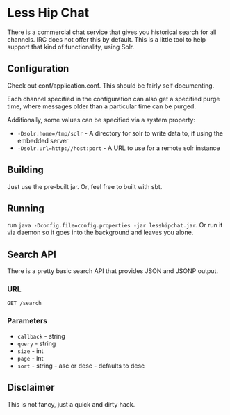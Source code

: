 # Less Hip Chat

There is a commercial chat service that gives you historical search for all
channels. IRC does not offer this by default. This is a little tool to help
support that kind of functionality, using Solr.

## Configuration

Check out conf/application.conf. This should be fairly self documenting.

Each channel specified in the configuration can also get a specified purge time,
where messages older than a particular time can be purged.

Additionally, some values can be specified via a system property:

  * `-Dsolr.home=/tmp/solr` - A directory for solr to write data to, if using the embedded server
  * `-Dsolr.url=http://host:port` - A URL to use for a remote solr instance

## Building

Just use the pre-built jar. Or, feel free to built with sbt.

## Running

run `java -Dconfig.file=config.properties -jar lesshipchat.jar`. Or run it via
daemon so it goes into the background and leaves you alone.

## Search API

There is a pretty basic search API that provides JSON and JSONP output.

### URL

    GET /search

### Parameters

  * `callback` - string 
  * `query` - string
  * `size` - int
  * `page` - int
  * `sort` - string - asc or desc - defaults to desc

## Disclaimer

This is not fancy, just a quick and dirty hack.
